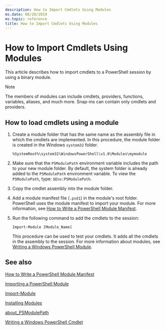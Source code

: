 ```yaml
---
description: How to Import Cmdlets Using Modules
ms.date: 08/28/2019
ms.topic: reference
title: How to Import Cmdlets Using Modules
---
```


# How to Import Cmdlets Using Modules

This article describes how to import cmdlets to a PowerShell session by using a binary module.

> [!NOTE]
> The members of modules can include cmdlets, providers, functions, variables, aliases, and much
> more. Snap-ins can contain only cmdlets and providers.

## How to load cmdlets using a module

1. Create a module folder that has the same name as the assembly file in which the cmdlets are
   implemented. In this procedure, the module folder is created in the Windows `system32` folder.

   `%SystemRoot%\system32\WindowsPowerShell\v1.0\Modules\mymodule`

1. Make sure that the `PSModulePath` environment variable includes the path to your new module
   folder. By default, the system folder is already added to the `PSModulePath` environment
   variable. To view the `PSModulePath`, type: `$Env:PSModulePath`.

1. Copy the cmdlet assembly into the module folder.

1. Add a module manifest file (`.psd1`) in the module's root folder. PowerShell uses the module
   manifest to import your module. For more information, see [How to Write a PowerShell Module Manifest](../module/how-to-write-a-powershell-module-manifest.md).

1. Run the following command to add the cmdlets to the session:

   `Import-Module [Module_Name]`

   This procedure can be used to test your cmdlets. It adds all the cmdlets in the assembly to the
   session. For more information about modules, see [Writing a Windows PowerShell Module](../module/writing-a-windows-powershell-module.md).

## See also

[How to Write a PowerShell Module Manifest](../module/how-to-write-a-powershell-module-manifest.md)

[Importing a PowerShell Module](../module/importing-a-powershell-module.md)

[Import-Module](/powershell/module/Microsoft.PowerShell.Core/Import-Module)

[Installing Modules](../module/installing-a-powershell-module.md)

[about_PSModulePath](/powershell/module/microsoft.powershell.core/about/about_psmodulepath)

[Writing a Windows PowerShell Cmdlet](../cmdlet/cmdlet-overview.md)
